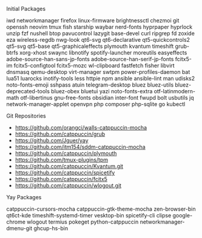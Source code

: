 Initial Packages

iwd networkmanager firefox linux-firmware brightnessctl chezmoi git openssh neovim tmux fish starship waybar nerd-fonts hyprpaper hyprlock unzip fzf nushell btop pavucontrol lazygit base-devel curl ripgrep fd zoxide eza wireless-regdb nwg-look qt6-svg qt6-declarative qt5-quickcontrols2 qt5-svg qt5-base qt5-graphicaleffects plymouth kvantum timeshift grub-btrfs xorg-xhost swaync libnotify spotify-launcher moreutils easyeffects adobe-source-han-sans-jp-fonts adobe-source-han-serif-jp-fonts fcitx5-im fcitx5-configtool fcitx5-mozc wl-clipboard fastfetch fisher libvirt dnsmasq qemu-desktop virt-manager swtpm power-profiles-daemon bat lua51 luarocks inotify-tools less httpie npm ansible ansible-lint man udisks2 noto-fonts-emoji sshpass atuin telegram-desktop bluez bluez-utils bluez-deprecated-tools bluez-obex bluetui yazi noto-fonts-extra otf-latinmodern-math otf-libertinus gnu-free-fonts obsidian inter-font fwupd bolt usbutils jq network-manager-applet openvpn php composer php-sqlite go kubectl

Git Repositories

- <https://github.com/orangci/walls-catppuccin-mocha>
- <https://github.com/catppuccin/grub>
- <https://github.com/Jguer/yay>
- <https://github.com/itm154/sddm-catppuccin-mocha>
- <https://github.com/catppuccin/plymouth>
- <https://github.com/tmux-plugins/tpm>
- <https://github.com/catppuccin/Kvantum.git>
- <https://github.com/catppuccin/spicetify>
- <https://github.com/catppuccin/fcitx5>
- <https://github.com/catppuccin/wlogout.git>

Yay Packages

catppuccin-cursors-mocha catppuccin-gtk-theme-mocha zen-browser-bin qt6ct-kde timeshift-systemd-timer vesktop-bin spicetify-cli clipse google-chrome wlogout termius pokeget python-catppuccin networkmanager-dmenu-git ghcup-hs-bin
